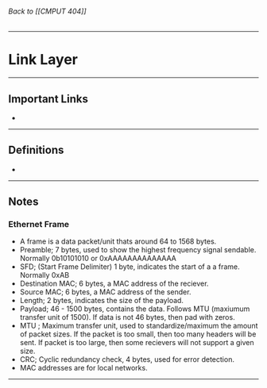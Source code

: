 ###### Back to [[CMPUT 404]]
---
# Link Layer
___
## Important Links
- 
___
## Definitions

- 

___
## Notes
### Ethernet Frame
- A frame is a data packet/unit thats around 64 to 1568 bytes.
- Preamble; 7 bytes, used to show the highest frequency signal sendable. Normally 0b10101010 or 0xAAAAAAAAAAAAAA
- SFD; (Start Frame Delimiter) 1 byte, indicates the start of a a frame. Normally 0xAB
- Destination MAC; 6 bytes, a MAC address of the reciever.
- Source MAC; 6 bytes, a MAC address of the sender.
- Length; 2 bytes, indicates the size of the payload.
- Payload; 46 - 1500 bytes, contains the data. Follows MTU (maxiumum transfer unit of 1500). If data is not 46 bytes, then pad with zeros.
- MTU ; Maximum transfer unit, used to standardize/maximum the amount of packet sizes. If the packet is too small, then too many headers will be sent. If packet is too large, then some recievers will not support a given size.
- CRC; Cyclic redundancy check, 4 bytes, used for error detection.
- MAC addresses are for local networks.

___
